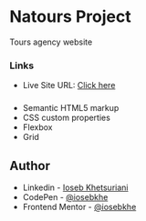 # Natours Project

Tours agency website


### Links

- Live Site URL: [Click here](https://natours-iosebkhe.netlify.app/)

###

- Semantic HTML5 markup
- CSS custom properties
- Flexbox
- Grid

## Author

- Linkedin - [Ioseb Khetsuriani](https://www.linkedin.com/in/ioseb-khetsuriani-1831801b5/)
- CodePen - [@iosebkhe](https://codepen.io/iosebkhe)
- Frontend Mentor - [@iosebkhe](https://www.frontendmentor.io/profile/yourusername)

